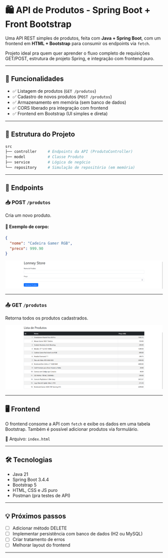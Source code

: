 # 🛍️ API de Produtos - Spring Boot + Front Bootstrap

Uma API REST simples de produtos, feita com **Java + Spring Boot**, com um frontend em **HTML + Bootstrap** para consumir os endpoints via `fetch`.

Projeto ideal pra quem quer aprender o fluxo completo de requisições GET/POST, estrutura de projeto Spring, e integração com frontend puro.

---

## 🚀 Funcionalidades

- ✅ Listagem de produtos (`GET /produtos`)
- ✅ Cadastro de novos produtos (`POST /produtos`)
- ✅ Armazenamento em memória (sem banco de dados)
- ✅ CORS liberado pra integração com frontend
- ✅ Frontend em Bootstrap (UI simples e direta)

---

## 🧩 Estrutura do Projeto

```bash
src
├── controller     # Endpoints da API (ProdutoController)
├── model          # Classe Produto
├── service        # Lógica de negócio
└── repository     # Simulação de repositório (em memória)
```

---

## 🔗 Endpoints

### 📥 POST `/produtos`
Cria um novo produto.

#### 🧪 Exemplo de corpo:
```json
{
  "nome": "Cadeira Gamer RGB",
  "preco": 999.90
}
```

![POST](image.png)

---

### 📤 GET `/produtos`
Retorna todos os produtos cadastrados.

![GET](image-1.png)

---

## 🖥️ Frontend

O frontend consome a API com `fetch` e exibe os dados em uma tabela Bootstrap. Também é possível adicionar produtos via formulário.

📂 Arquivo: `index.html`

---

## 🛠️ Tecnologias

- Java 21
- Spring Boot 3.4.4
- Bootstrap 5
- HTML, CSS e JS puro
- Postman (pra testes de API)

---

## 💡 Próximos passos

- [ ] Adicionar método DELETE
- [ ] Implementar persistência com banco de dados (H2 ou MySQL)
- [ ] Criar tratamento de erros
- [ ] Melhorar layout do frontend

---

